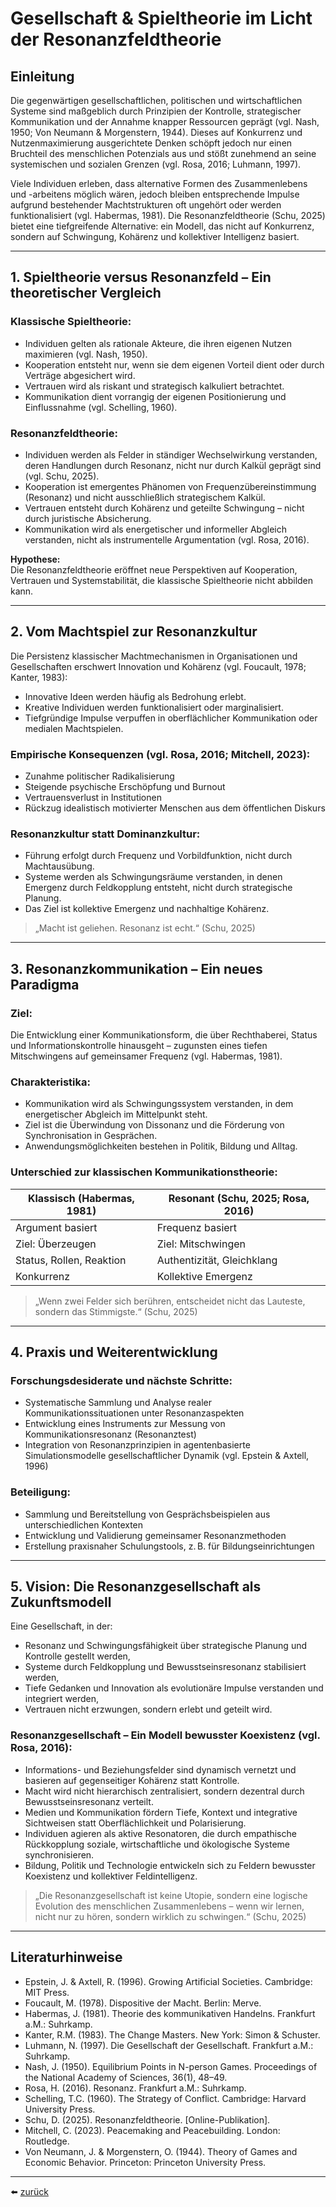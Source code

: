# Gesellschaft & Spieltheorie im Licht der Resonanzfeldtheorie

## Einleitung

Die gegenwärtigen gesellschaftlichen, politischen und wirtschaftlichen Systeme sind maßgeblich durch Prinzipien der Kontrolle, strategischer Kommunikation und der Annahme knapper Ressourcen geprägt (vgl. Nash, 1950; Von Neumann & Morgenstern, 1944). Dieses auf Konkurrenz und Nutzenmaximierung ausgerichtete Denken schöpft jedoch nur einen Bruchteil des menschlichen Potenzials aus und stößt zunehmend an seine systemischen und sozialen Grenzen (vgl. Rosa, 2016; Luhmann, 1997).

Viele Individuen erleben, dass alternative Formen des Zusammenlebens und -arbeitens möglich wären, jedoch bleiben entsprechende Impulse aufgrund bestehender Machtstrukturen oft ungehört oder werden funktionalisiert (vgl. Habermas, 1981). Die Resonanzfeldtheorie (Schu, 2025) bietet eine tiefgreifende Alternative: ein Modell, das nicht auf Konkurrenz, sondern auf Schwingung, Kohärenz und kollektiver Intelligenz basiert.

---

## 1. Spieltheorie versus Resonanzfeld – Ein theoretischer Vergleich

### Klassische Spieltheorie:
- Individuen gelten als rationale Akteure, die ihren eigenen Nutzen maximieren (vgl. Nash, 1950).
- Kooperation entsteht nur, wenn sie dem eigenen Vorteil dient oder durch Verträge abgesichert wird.
- Vertrauen wird als riskant und strategisch kalkuliert betrachtet.
- Kommunikation dient vorrangig der eigenen Positionierung und Einflussnahme (vgl. Schelling, 1960).

### Resonanzfeldtheorie:
- Individuen werden als Felder in ständiger Wechselwirkung verstanden, deren Handlungen durch Resonanz, nicht nur durch Kalkül geprägt sind (vgl. Schu, 2025).
- Kooperation ist emergentes Phänomen von Frequenzübereinstimmung (Resonanz) und nicht ausschließlich strategischem Kalkül.
- Vertrauen entsteht durch Kohärenz und geteilte Schwingung – nicht durch juristische Absicherung.
- Kommunikation wird als energetischer und informeller Abgleich verstanden, nicht als instrumentelle Argumentation (vgl. Rosa, 2016).

**Hypothese:**  
Die Resonanzfeldtheorie eröffnet neue Perspektiven auf Kooperation, Vertrauen und Systemstabilität, die klassische Spieltheorie nicht abbilden kann.

---

## 2. Vom Machtspiel zur Resonanzkultur

Die Persistenz klassischer Machtmechanismen in Organisationen und Gesellschaften erschwert Innovation und Kohärenz (vgl. Foucault, 1978; Kanter, 1983):

- Innovative Ideen werden häufig als Bedrohung erlebt.
- Kreative Individuen werden funktionalisiert oder marginalisiert.
- Tiefgründige Impulse verpuffen in oberflächlicher Kommunikation oder medialen Machtspielen.

### Empirische Konsequenzen (vgl. Rosa, 2016; Mitchell, 2023):
- Zunahme politischer Radikalisierung
- Steigende psychische Erschöpfung und Burnout
- Vertrauensverlust in Institutionen
- Rückzug idealistisch motivierter Menschen aus dem öffentlichen Diskurs

### Resonanzkultur statt Dominanzkultur:
- Führung erfolgt durch Frequenz und Vorbildfunktion, nicht durch Machtausübung.
- Systeme werden als Schwingungsräume verstanden, in denen Emergenz durch Feldkopplung entsteht, nicht durch strategische Planung.
- Das Ziel ist kollektive Emergenz und nachhaltige Kohärenz.

> „Macht ist geliehen. Resonanz ist echt.“ (Schu, 2025)

---

## 3. Resonanzkommunikation – Ein neues Paradigma

### Ziel:
Die Entwicklung einer Kommunikationsform, die über Rechthaberei, Status und Informationskontrolle hinausgeht – zugunsten eines tiefen Mitschwingens auf gemeinsamer Frequenz (vgl. Habermas, 1981).

### Charakteristika:
- Kommunikation wird als Schwingungssystem verstanden, in dem energetischer Abgleich im Mittelpunkt steht.
- Ziel ist die Überwindung von Dissonanz und die Förderung von Synchronisation in Gesprächen.
- Anwendungsmöglichkeiten bestehen in Politik, Bildung und Alltag.

### Unterschied zur klassischen Kommunikationstheorie:

| Klassisch (Habermas, 1981)    | Resonant (Schu, 2025; Rosa, 2016)        |
|------------------------------|-------------------------------------------|
| Argument basiert              | Frequenz basiert                          |
| Ziel: Überzeugen              | Ziel: Mitschwingen                        |
| Status, Rollen, Reaktion      | Authentizität, Gleichklang                |
| Konkurrenz                    | Kollektive Emergenz                       |

> „Wenn zwei Felder sich berühren, entscheidet nicht das Lauteste, sondern das Stimmigste.“ (Schu, 2025)

---

## 4. Praxis und Weiterentwicklung

### Forschungsdesiderate und nächste Schritte:
- Systematische Sammlung und Analyse realer Kommunikationssituationen unter Resonanzaspekten
- Entwicklung eines Instruments zur Messung von Kommunikationsresonanz (Resonanztest)
- Integration von Resonanzprinzipien in agentenbasierte Simulationsmodelle gesellschaftlicher Dynamik (vgl. Epstein & Axtell, 1996)

### Beteiligung:
- Sammlung und Bereitstellung von Gesprächsbeispielen aus unterschiedlichen Kontexten
- Entwicklung und Validierung gemeinsamer Resonanzmethoden
- Erstellung praxisnaher Schulungstools, z. B. für Bildungseinrichtungen

---

## 5. Vision: Die Resonanzgesellschaft als Zukunftsmodell

Eine Gesellschaft, in der:
- Resonanz und Schwingungsfähigkeit über strategische Planung und Kontrolle gestellt werden,
- Systeme durch Feldkopplung und Bewusstseinsresonanz stabilisiert werden,
- Tiefe Gedanken und Innovation als evolutionäre Impulse verstanden und integriert werden,
- Vertrauen nicht erzwungen, sondern erlebt und geteilt wird.

### Resonanzgesellschaft – Ein Modell bewusster Koexistenz (vgl. Rosa, 2016):

- Informations- und Beziehungsfelder sind dynamisch vernetzt und basieren auf gegenseitiger Kohärenz statt Kontrolle.
- Macht wird nicht hierarchisch zentralisiert, sondern dezentral durch Bewusstseinsresonanz verteilt.
- Medien und Kommunikation fördern Tiefe, Kontext und integrative Sichtweisen statt Oberflächlichkeit und Polarisierung.
- Individuen agieren als aktive Resonatoren, die durch empathische Rückkopplung soziale, wirtschaftliche und ökologische Systeme synchronisieren.
- Bildung, Politik und Technologie entwickeln sich zu Feldern bewusster Koexistenz und kollektiver Feldintelligenz.

> „Die Resonanzgesellschaft ist keine Utopie, sondern eine logische Evolution des menschlichen Zusammenlebens – wenn wir lernen, nicht nur zu hören, sondern wirklich zu schwingen.“ (Schu, 2025)

---

## Literaturhinweise

- Epstein, J. & Axtell, R. (1996). Growing Artificial Societies. Cambridge: MIT Press.
- Foucault, M. (1978). Dispositive der Macht. Berlin: Merve.
- Habermas, J. (1981). Theorie des kommunikativen Handelns. Frankfurt a.M.: Suhrkamp.
- Kanter, R.M. (1983). The Change Masters. New York: Simon & Schuster.
- Luhmann, N. (1997). Die Gesellschaft der Gesellschaft. Frankfurt a.M.: Suhrkamp.
- Nash, J. (1950). Equilibrium Points in N-person Games. Proceedings of the National Academy of Sciences, 36(1), 48–49.
- Rosa, H. (2016). Resonanz. Frankfurt a.M.: Suhrkamp.
- Schelling, T.C. (1960). The Strategy of Conflict. Cambridge: Harvard University Press.
- Schu, D. (2025). Resonanzfeldtheorie. [Online-Publikation].
- Mitchell, C. (2023). Peacemaking and Peacebuilding. London: Routledge.
- Von Neumann, J. & Morgenstern, O. (1944). Theory of Games and Economic Behavior. Princeton: Princeton University Press.

---

⬅️ [zurück](../../../README.md)  